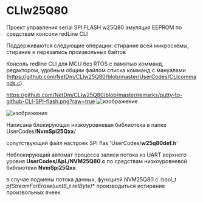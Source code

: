 # CLIw25Q80

Проект управления serial SPI FLASH w25Q80 эмуляция EEPROM по средствам консоли redLine CLI

Поддерживаются следующие операции: стирание всей микросхемы, стирание и перезапись произвольных байтов

Консоль redline CLI для MCU без RTOS с памятью комманд, редактором, удобным общим файлом списка комманд с мануалами (https://github.com/NetDm/CLIw25Q80/blob/master/UserCodes/CLIcommands.c)

https://github.com/NetDm/CLIw25Q80/blob/master/remarks/putty-to-github-CLI-SPI-flash.png?raw=true
![изображение](https://user-images.githubusercontent.com/36101745/172067353-de8d5784-76c7-4e05-962f-c7a9ae3c2555.png)

![изображение](https://user-images.githubusercontent.com/36101745/172067361-4b6e30f8-470a-4cec-add0-607cc083279c.png)

Написана блокирующая низкоуровневая библиотека в папке UserCodes/**NvmSpi25Qxx**/

сопутствующий файл настроек SPI flas 'UserCodes/**w25q80def.h**'

Неблокирующий автомат процесса записи потока из UART верхнего уровня **UserCodes/ApL/NVM25Q80.c** по средствам низкоуровневой библиотеки **NvmSpi25Qxx**

в случае подмены потока данных, функцией NVM25Q80.c::bool_t **pfStreamForErase(uint8_t* retByte)** производиться истирание произвольных ячеек
